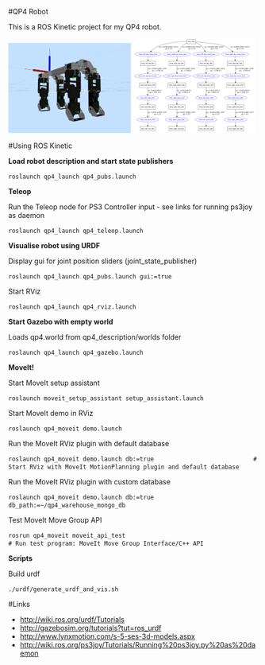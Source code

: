 #QP4 Robot

This is a ROS Kinetic project for my QP4 robot.

<img src="/assets/images/rviz_screenshot_2016_11_17-18_08_41.png" alt="alt text" width="49%" >
<img src="/assets/images/urdf.png" alt="alt text" width="49%" >

#Using ROS Kinetic

__Load robot description and start state publishers__
~~~~
roslaunch qp4_launch qp4_pubs.launch
~~~~

__Teleop__

Run the Teleop node for PS3 Controller input - see links for running ps3joy as daemon
~~~~
roslaunch qp4_launch qp4_teleop.launch 
~~~~

__Visualise robot using URDF__

Display gui for joint position sliders (joint_state_publisher)
~~~~
roslaunch qp4_launch qp4_pubs.launch gui:=true
~~~~

Start RViz
~~~~
roslaunch qp4_launch qp4_rviz.launch
~~~~

__Start Gazebo with empty world__

Loads qp4.world from qp4_description/worlds folder
~~~~
roslaunch qp4_launch qp4_gazebo.launch
~~~~

__MoveIt!__

Start MoveIt setup assistant
~~~~
roslaunch moveit_setup_assistant setup_assistant.launch
~~~~

Start MoveIt demo in RViz
~~~~
roslaunch qp4_moveit demo.launch
~~~~

Run the MoveIt RViz plugin with default database
~~~~
roslaunch qp4_moveit demo.launch db:=true                            # Start RViz with MoveIt MotionPlanning plugin and default database
~~~~

Run the MoveIt RViz plugin with custom database
~~~~
roslaunch qp4_moveit demo.launch db:=true db_path:=~/qp4_warehouse_mongo_db
~~~~

Test MoveIt Move Group API
~~~~
rosrun qp4_moveit moveit_api_test                                           # Run test program: MoveIt Move Group Interface/C++ API
~~~~


__Scripts__

Build urdf
~~~~
./urdf/generate_urdf_and_vis.sh
~~~~



#Links

* http://wiki.ros.org/urdf/Tutorials
* http://gazebosim.org/tutorials?tut=ros_urdf
* http://www.lynxmotion.com/s-5-ses-3d-models.aspx
* http://wiki.ros.org/ps3joy/Tutorials/Running%20ps3joy.py%20as%20daemon
